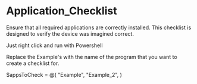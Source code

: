 # Application_Checklist
Ensure that all required applications are correctly installed. This checklist is designed to verify the device was imagined correct.

Just right click and run with Powershell

Replace the Example's with the name of the program that you want to create a checklist for.

$appsToCheck = @(
    "Example",
    "Example_2",
)
